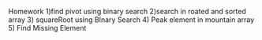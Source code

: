 Homework 
    1)find pivot using binary search
    2)search in roated and sorted array
    3) squareRoot using BInary Search
    4) Peak element in mountain array
    5) Find Missing Element
